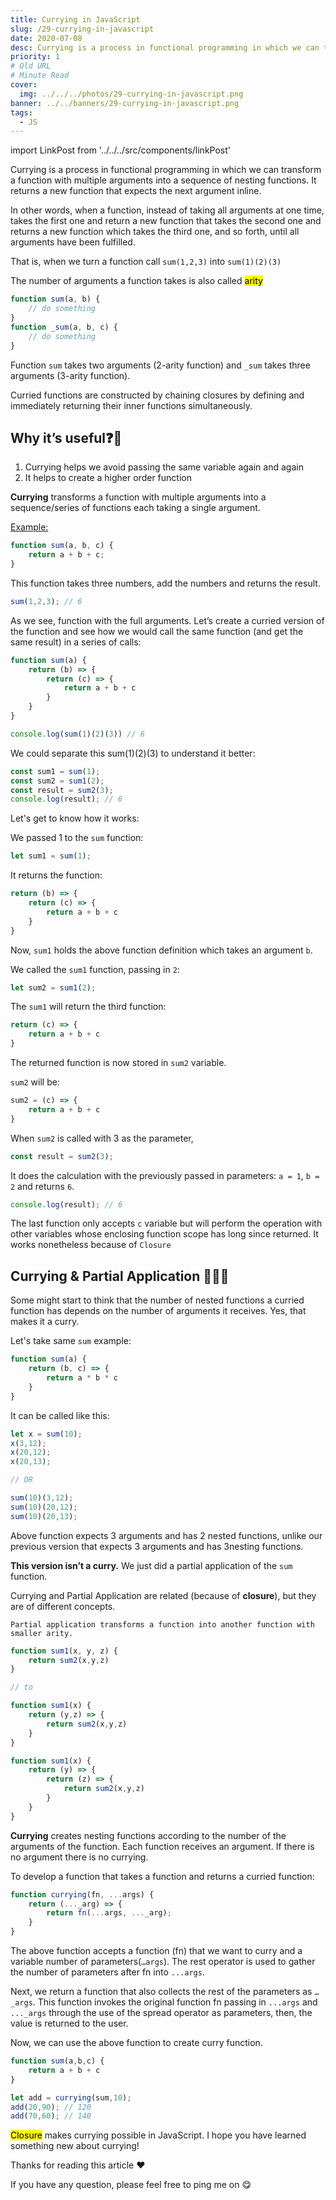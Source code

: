 ```yaml
---
title: Currying in JavaScript
slug: /29-currying-in-javascript
date: 2020-07-08
desc: Currying is a process in functional programming in which we can transform a function with multiple arguments into a sequence of nesting functions.
priority: 1
# Old URL
# Minute Read
cover:
  img: ../../../photos/29-currying-in-javascript.png
banner: ../../banners/29-currying-in-javascript.png
tags:
  - JS
---
```


import LinkPost from '../../../src/components/linkPost'

<p><span class='first-letter'>C</span>urrying is a process in functional programming in which we can transform a function with multiple arguments into a sequence of nesting functions. It returns a new function that expects the next argument inline.</p>

In other words, when a function, instead of taking all arguments at one time, takes the first one and return a new function that takes the second one and returns a new function which takes the third one, and so forth, until all arguments have been fulfilled.

That is, when we turn a function call `sum(1,2,3)` into `sum(1)(2)(3)`

The number of arguments a function takes is also called <mark>arity</mark>

```js
function sum(a, b) {
    // do something
}
function _sum(a, b, c) {
    // do something
}
```

Function `sum` takes two arguments (2-arity function) and `_sum` takes three arguments (3-arity function).

Curried functions are constructed by chaining closures by defining and immediately returning their inner functions simultaneously.

## Why it’s useful❓🤔

1. Currying helps we avoid passing the same variable again and again
2. It helps to create a higher order function

**Currying** transforms a function with multiple arguments into a sequence/series of functions each taking a single argument.

<u>Example:</u>

```js
function sum(a, b, c) {
    return a + b + c;
}
```

This function takes three numbers, add the numbers and returns the result.

```js
sum(1,2,3); // 6
```

As we see, function with the full arguments. Let’s create a curried version of the function and see how we would call the same function (and get the same result) in a series of calls:

```js
function sum(a) {
    return (b) => {
        return (c) => {
            return a + b + c
        }
    }
}

console.log(sum(1)(2)(3)) // 6
```

We could separate this sum(1)(2)(3) to understand it better:

```js
const sum1 = sum(1);
const sum2 = sum1(2);
const result = sum2(3);
console.log(result); // 6
```

Let's get to know how it works:

We passed 1 to the `sum` function:

```js
let sum1 = sum(1);
```

It returns the function:

```js
return (b) => {
    return (c) => {
        return a + b + c
    }
}
```

Now, `sum1` holds the above function definition which takes an argument `b`.

We called the `sum1` function, passing in `2`:

```js
let sum2 = sum1(2);
```

The `sum1` will return the third function:

```js
return (c) => {
    return a + b + c
}
```

The returned function is now stored in `sum2` variable.

`sum2` will be:

```js
sum2 = (c) => {
    return a + b + c
}
```

When `sum2` is called with 3 as the parameter,

```js
const result = sum2(3);
```

It does the calculation with the previously passed in parameters: `a = 1`, `b = 2` and returns `6`.

```js
console.log(result); // 6
```

The last function only accepts `c` variable but will perform the operation with other variables whose enclosing function scope has long since returned. It works nonetheless because of `Closure`

## Currying & Partial Application 👩🏻‍💻

Some might start to think that the number of nested functions a curried function has depends on the number of arguments it receives. Yes, that makes it a curry.

Let's take same `sum`  example:

```js
function sum(a) {
    return (b, c) => {
        return a * b * c
    }
}
```

It can be called like this:

```js
let x = sum(10);
x(3,12);
x(20,12);
x(20,13);

// OR

sum(10)(3,12);
sum(10)(20,12);
sum(10)(20,13);
```

Above function expects 3 arguments and has 2 nested functions, unlike our previous version that expects 3 arguments and has 3nesting functions.

**This version isn’t a curry.** We just did a partial application of the `sum` function.

Currying and Partial Application are related (because of **closure**), but they are of different concepts.

`Partial application transforms a function into another function with smaller arity.`

```js
function sum1(x, y, z) {
    return sum2(x,y,z)
}

// to

function sum1(x) {
    return (y,z) => {
        return sum2(x,y,z)
    }
}
```

```js
function sum1(x) {
    return (y) => {
        return (z) => {
            return sum2(x,y,z)
        }
    }
}
```

**Currying** creates nesting functions according to the number of the arguments of the function. Each function receives an argument. If there is no argument there is no currying.

To develop a function that takes a function and returns a curried function:

```js
function currying(fn, ...args) {
    return (..._arg) => {
        return fn(...args, ..._arg);
    }
}
```

The above function accepts a function (fn) that we want to curry and a variable number of parameters(`…args`). The rest operator is used to gather the number of parameters after fn into `...args`.

Next, we return a function that also collects the rest of the parameters as `…_args`. This function invokes the original function fn passing in `...args` and `..._args` through the use of the spread operator as parameters, then, the value is returned to the user.

Now, we can use the above function to create curry function.

```js
function sum(a,b,c) {
    return a + b + c
}

let add = currying(sum,10);
add(20,90); // 120
add(70,60); // 140
```

<mark>Closure</mark> makes currying possible in JavaScript. I hope you have learned something new about currying!

Thanks for reading this article ♥️

If you have any question, please feel free to ping me on <LinkPost href='https://twitter.com/suprabhasupi' name='@suprabhasupi' /> 😋



